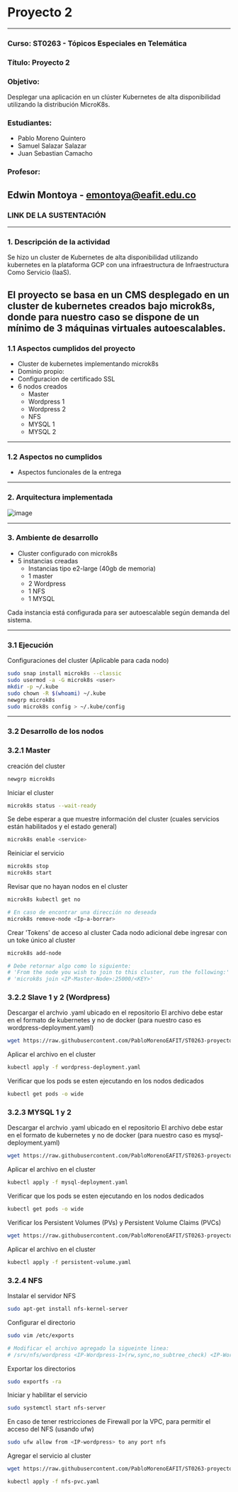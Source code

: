 # Proyecto 2 
---

### **Curso:** ST0263 - Tópicos Especiales en Telemática
### **Título:** Proyecto 2 
### **Objetivo:**

Desplegar una aplicación en un clúster Kubernetes de alta disponibilidad utilizando la distribución MicroK8s.

### **Estudiantes:**
- Pablo Moreno Quintero
- Samuel Salazar Salazar
- Juan Sebastian Camacho

### Profesor: 
Edwin Montoya - emontoya@eafit.edu.co
---
### LINK DE LA SUSTENTACIÓN

---
### 1. Descripción de la actividad

Se hizo un cluster de Kubernetes de alta disponibilidad utilizando kubernetes en la plataforma GCP con una infraestructura de Infraestructura Como Servicio (IaaS). 

El proyecto se basa en un CMS desplegado en un cluster de kubernetes creados bajo microk8s, donde para nuestro caso se dispone de un mínimo de 3 máquinas virtuales autoescalables.
---
### 1.1 Aspectos cumplidos del proyecto

- Cluster de kubernetes implementando microk8s
- Dominio propio: 
- Configuracion de certificado SSL
- 6 nodos creados
  - Master
  - Wordpress 1
  - Wordpress 2
  - NFS
  - MYSQL 1
  - MYSQL 2

  
---
### 1.2 Aspectos no cumplidos
- Aspectos funcionales de la entrega
---
### 2. Arquitectura implementada
![image](https://github.com/user-attachments/assets/e4c27ff4-6605-4eb6-958c-bfe0da16c24f)

---
### 3. Ambiente de desarrollo

- Cluster configurado con microk8s
- 5 instancias creadas
  - Instancias tipo e2-large (40gb de memoria)
  - 1 master
  - 2 Wordpress
  - 1 NFS
  - 1 MYSQL
 
Cada instancia está configurada para ser autoescalable según demanda del sistema.

---
### 3.1 Ejecución
Configuraciones del cluster (Aplicable para cada nodo)

```bash 
sudo snap install microk8s --classic
sudo usermod -a -G microk8s <user>
mkdir -p ~/.kube
sudo chown -R $(whoami) ~/.kube
newgrp microk8s
sudo microk8s config > ~/.kube/config
```
---
### 3.2 Desarrollo de los nodos
### 3.2.1 Master
creación del cluster
```bash
newgrp microk8s
```

Iniciar el cluster
```bash
microk8s status --wait-ready
```

Se debe esperar a que muestre información del cluster (cuales servicios están habilitados y el estado general)
```bash
microk8s enable <service>
```


Reiniciar el servicio
```bash
microk8s stop
microk8s start
```

Revisar que no hayan nodos en el cluster
```bash
microk8s kubectl get no

# En caso de encontrar una dirección no deseada
microk8s remove-node <Ip-a-borrar>
```

Crear 'Tokens' de acceso al cluster 
Cada nodo adicional debe ingresar con un toke único al cluster
```bash
microk8s add-node

# Debe retornar algo como lo siguiente:
# 'From the node you wish to join to this cluster, run the following:'
# 'microk8s join <IP-Master-Node>:25000/<KEY>'
```

### 3.2.2 Slave 1 y 2 (Wordpress)
Descargar el archvio .yaml ubicado en el repositorio 
El archivo debe estar en el formato de kubernetes y no de docker
(para nuestro caso es wordpress-deployment.yaml)
```bash
wget https://raw.githubusercontent.com/PabloMorenoEAFIT/ST0263-proyecto2-PMQ-JSC-SSS/refs/heads/main/wordpress-deployment.yaml
```

Aplicar el archivo en el cluster
```bash
kubectl apply -f wordpress-deployment.yaml
```

Verificar que los pods se esten ejecutando en los nodos dedicados
```bash
kubectl get pods -o wide
```

### 3.2.3 MYSQL 1 y 2
Descargar el archvio .yaml ubicado en el repositorio 
El archivo debe estar en el formato de kubernetes y no de docker
(para nuestro caso es mysql-deployment.yaml)
```bash
wget https://raw.githubusercontent.com/PabloMorenoEAFIT/ST0263-proyecto2-PMQ-JSC-SSS/refs/heads/main/mysql-deployment.yaml
```

Aplicar el archivo en el cluster
```bash
kubectl apply -f mysql-deployment.yaml
```

Verificar que los pods se esten ejecutando en los nodos dedicados
```bash
kubectl get pods -o wide
```

Verificar los Persistent Volumes (PVs) y Persistent Volume Claims (PVCs)
```bash
wget https://raw.githubusercontent.com/PabloMorenoEAFIT/ST0263-proyecto2-PMQ-JSC-SSS/refs/heads/main/persistent-volume.yaml
```

Aplicar el archivo en el cluster
```bash
kubectl apply -f persistent-volume.yaml
```

### 3.2.4 NFS
Instalar el servidor NFS
```bash
sudo apt-get install nfs-kernel-server
```

Configurar el directorio
```bash
sudo vim /etc/exports

# Modificar el archivo agregado la sigueinte linea:
# /srv/nfs/wordpress <IP-Wordpress-1>(rw,sync,no_subtree_check) <IP-Wordpress-2>(rw,sync,no_subtree_check)
```

Exportar los directorios
```bash
sudo exportfs -ra
```

Iniciar y habilitar el servicio
```bash
sudo systemctl start nfs-server
```

En caso de tener restricciones de Firewall por la VPC, para permitir el acceso del NFS (usando ufw)
```bash
sudo ufw allow from <IP-wordpress> to any port nfs
```

Agregar el servicio al cluster
```bash
wget https://raw.githubusercontent.com/PabloMorenoEAFIT/ST0263-proyecto2-PMQ-JSC-SSS/refs/heads/main/nfs-pod.yaml

kubectl apply -f nfs-pvc.yaml
```

